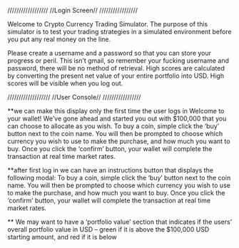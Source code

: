 //////////////////
//Login Screen//
/////////////////

Welcome to Crypto Currency Trading Simulator. The purpose of this simulator is to test your trading strategies in a simulated environment before you put any real money on the line.


Please create a username and a password so that you can store your progress or peril. This isn’t gmail, so remember your fucking username and password, there will be no method of retrieval. High scores are calculated by converting the present net value of your entire portfolio into USD. High scores will be visible when you log out.

///////////////////
//User Console//
/////////////////

**we can make this display only the first time the user logs in
Welcome to your wallet! We’ve gone ahead and started you out with $100,000 that you can choose to allocate as you wish. To buy a coin, simple click the ‘buy’ button next to the coin name. You will then be prompted to choose which currency you wish to use to make the purchase, and how much you want to buy. Once you click the ‘confirm’ button, your wallet will complete the transaction at real time market rates.

**after first log in we can have an instructions button that displays the following modal:
To buy a coin, simple click the ‘buy’ button next to the coin name. You will then be prompted to choose which currency you wish to use to make the purchase, and how much you want to buy. Once you click the ‘confirm’ button, your wallet will complete the transaction at real time market rates.

** We may want to have a ‘portfolio value’ section that indicates if the users’ overall portfolio value in USD – green if it is above the $100,000 USD starting amount, and red if it is below
